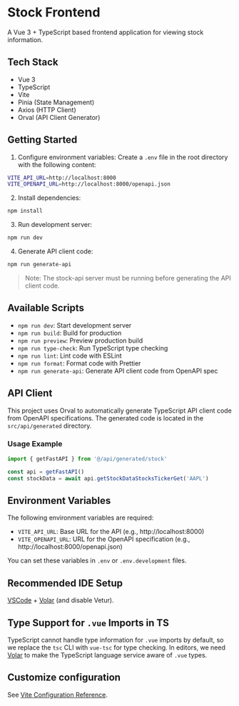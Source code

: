 # Stock Frontend

A Vue 3 + TypeScript based frontend application for viewing stock information.

## Tech Stack

- Vue 3
- TypeScript
- Vite
- Pinia (State Management)
- Axios (HTTP Client)
- Orval (API Client Generator)

## Getting Started

1. Configure environment variables:
   Create a `.env` file in the root directory with the following content:

```bash
VITE_API_URL=http://localhost:8000
VITE_OPENAPI_URL=http://localhost:8000/openapi.json
```

2. Install dependencies:

```bash
npm install
```

3. Run development server:

```bash
npm run dev
```

4. Generate API client code:

```bash
npm run generate-api
```

> Note: The stock-api server must be running before generating the API client code.

## Available Scripts

- `npm run dev`: Start development server
- `npm run build`: Build for production
- `npm run preview`: Preview production build
- `npm run type-check`: Run TypeScript type checking
- `npm run lint`: Lint code with ESLint
- `npm run format`: Format code with Prettier
- `npm run generate-api`: Generate API client code from OpenAPI spec

## API Client

This project uses Orval to automatically generate TypeScript API client code from OpenAPI specifications. The generated code is located in the `src/api/generated` directory.

### Usage Example

```typescript
import { getFastAPI } from '@/api/generated/stock'

const api = getFastAPI()
const stockData = await api.getStockDataStocksTickerGet('AAPL')
```

## Environment Variables

The following environment variables are required:

- `VITE_API_URL`: Base URL for the API (e.g., http://localhost:8000)
- `VITE_OPENAPI_URL`: URL for the OpenAPI specification (e.g., http://localhost:8000/openapi.json)

You can set these variables in `.env` or `.env.development` files.

## Recommended IDE Setup

[VSCode](https://code.visualstudio.com/) + [Volar](https://marketplace.visualstudio.com/items?itemName=Vue.volar) (and disable Vetur).

## Type Support for `.vue` Imports in TS

TypeScript cannot handle type information for `.vue` imports by default, so we replace the `tsc` CLI with `vue-tsc` for type checking. In editors, we need [Volar](https://marketplace.visualstudio.com/items?itemName=Vue.volar) to make the TypeScript language service aware of `.vue` types.

## Customize configuration

See [Vite Configuration Reference](https://vite.dev/config/).
